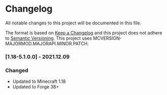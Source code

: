 # Changelog
All notable changes to this project will be documented in this file.

The format is based on [Keep a Changelog](http://keepachangelog.com/en/1.0.0/) and this project does not adhere to [Semantic Versioning](http://semver.org/spec/v2.0.0.html).
This project uses MCVERSION-MAJORMOD.MAJORAPI.MINOR.PATCH.

### [1.18-5.1.0.0] - 2021.12.09
### Changed
- Updated to Minecraft 1.18
- Updated to Forge 38+
